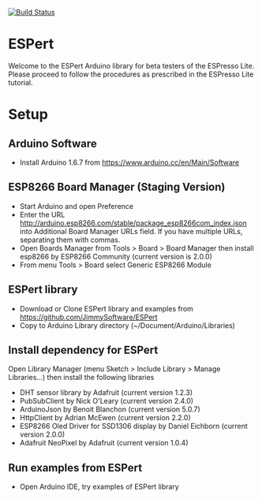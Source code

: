 [![Build Status](https://travis-ci.org/JimmySoftware/ESPert.svg?branch=master)](https://travis-ci.org/JimmySoftware/ESPert)

# ESPert
Welcome to the ESPert Arduino library for beta testers of the ESPresso Lite.
Please proceed to follow the procedures as prescribed in the ESPresso Lite tutorial.

# Setup
## Arduino Software
- Install Arduino 1.6.7 from https://www.arduino.cc/en/Main/Software

## ESP8266 Board Manager (Staging Version)
- Start Arduino and open Preference
- Enter the URL http://arduino.esp8266.com/stable/package_esp8266com_index.json into Additional Board Manager URLs field. If you have multiple URLs, separating them with commas.
- Open Boards Manager from Tools > Board > Board Manager then install esp8266 by ESP8266 Community (current version is 2.0.0)
- From menu Tools > Board select Generic ESP8266 Module

## ESPert library
- Download or Clone ESPert library and examples from https://github.com/JimmySoftware/ESPert 
- Copy to Arduino Library directory (~/Document/Arduino/Libraries)

## Install dependency for ESPert
Open Library Manager (menu Sketch > Include Library > Manage Libraries…) then install the following libraries
- DHT sensor library by Adafruit (current version 1.2.3)
- PubSubClient by Nick O'Leary (current version 2.4.0)
- ArduinoJson by Benoit Blanchon (current version 5.0.7)
- HttpClient by Adrian McEwen (current version 2.2.0)
- ESP8266 Oled Driver for SSD1306 display by Daniel Eichborn (current version 2.0.0)
- Adafruit NeoPixel by Adafruit (current version 1.0.4)

## Run examples from ESPert
- Open Arduino IDE, try examples of ESPert library

